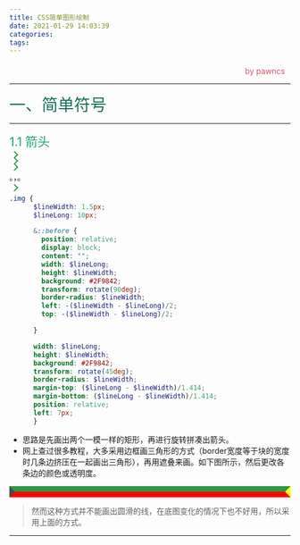 ```yaml
---
title: CSS简单图形绘制
date: 2021-01-29 14:03:39
categories:
tags:
---
```

<style>
.title1{
    font-size:36px;
    color:#e7767f;
    /* 桃红 */

}
.title2{
    font-size:29px;
    color:#176f58;
    /* 祖母绿 */
}
.title3{
    font-size:22px;
    color:#21a675;
    /* 石绿 */
}
.title4{
    font-size:15px;
    color:#a8cd34;
    /* 柳绿 */
}
.name{

    margin-left: auto;
    text-align: right;
    color: #d05667;
    margin-right: 10px;
    margin-top: 20px;
    /*海棠红*/
}

.example1-1 {
  width: 10px;
  height: 1.5px;
  background: #2F9842;
  transform: rotate(45deg);
  border-radius: 1.5px;
  margin-top: 6.0113154173px;
  margin-bottom:9.5px;
  position: relative;
  left: 7px;
}
.example1-1::before {
  position: relative;
  display: block;
  content: "";
  width: 10px;
  height: 1.5px;
  background: #2F9842;
  transform: rotate(90deg);
  border-radius: 1.5px;
  left: 4.25px;
  top: 4.25px;
}
.example1-1-2{
    border: 10px solid;
  border-top-color: #2F9842;
  border-left-color: #4A4A4A;
  border-right-color: yellow;
  border-bottom-color: red;
}

</style>

<div class="name">by pawncs</div>

-----
<div class="title2">一、简单符号</div>

-----
<div class="title3">1.1 箭头</div>

<div class="example1-1"></div>
<div class="example1-1"></div>
<div class="example1-1"></div>
<div >。，。</div>
<div class="example1-1"></div>


~~~scss
.img {
      $lineWidth: 1.5px;
      $lineLong: 10px;

      &::before {
        position: relative;
        display: block;
        content: "";
        width: $lineLong;
        height: $lineWidth;
        background: #2F9842;
        transform: rotate(90deg);
        border-radius: $lineWidth;
        left: -($lineWidth - $lineLong)/2;
        top: -($lineWidth - $lineLong)/2;

      }

      width: $lineLong;
      height: $lineWidth;
      background: #2F9842;
      transform: rotate(45deg);
      border-radius: $lineWidth;
      margin-top: ($lineLong - $lineWidth)/1.414;
      margin-bottom: ($lineLong - $lineWidth)/1.414;
      position: relative;
      left: 7px;
      }
~~~

+ 思路是先画出两个一模一样的矩形，再进行旋转拼凑出箭头。
+ 网上查过很多教程，大多采用边框画三角形的方式（border宽度等于块的宽度时几条边挤压在一起画出三角形），再用遮叠来画。如下图所示，然后更改各条边的颜色或透明度。
  
<div class="example1-1-2"></div>

>然而这种方式并不能画出圆滑的线，在底图变化的情况下也不好用，所以采用上面的方式。

-----